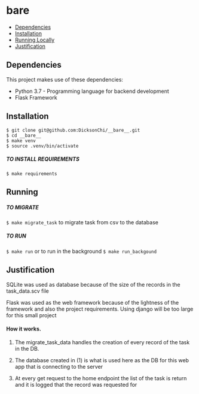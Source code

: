 # __bare__
* [Dependencies](#dependencies)
* [Installation](#installation)
* [Running Locally](#running)
* [Justification](#justification)

## Dependencies

This project makes use of these dependencies:

* Python 3.7 - Programming language for backend development
* Flask Framework

## Installation
```
$ git clone git@github.com:DicksonChi/__bare__.git
$ cd __bare__
$ make venv
$ source .venv/bin/activate
```

##### TO INSTALL REQUIREMENTS
`$ make requirements`


## Running

##### TO MIGRATE
`$ make migrate_task` to migrate task from csv to the database
 
 
 ##### TO RUN
`$ make run` or to run in the background
`$ make run_backgound`


## Justification
SQLite was used as database because of the size of the records in the task_data.scv file

Flask was used as the web framework because of the lightness of the framework and also the project requirements. Using  django 
will be too large for this small project

#### How it works.
1. The migrate_task_data handles the creation of every record of the task in the DB.

2. The database created in (1) is what is used here as the DB for this web app that is connecting to the server

3. At every get request to the home endpoint the list of the task is return and it is logged that the
record was requested for  